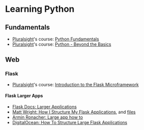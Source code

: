 Learning Python
===

Fundamentals
---
- [Pluralsight]'s course: [Python Fundamentals]
- [Pluralsight]'s course: [Python - Beyond the Basics]

Web
---
### Flask
- [Pluralsight]'s course: [Introduction to the Flask Microframework]

#### Flask Larger Apps
- [Flask Docs: Larger Applications]
- [Matt Wright: How I Structure My Flask Applications], and [files](https://github.com/mattupstate/overholt)
- [Armin Ronacher: Large app how to]
- [DigitalOcean: How To Structure Large Flask Applications]

[Pluralsight]: http://www.pluralsight.com
[Python Fundamentals]: http://www.pluralsight.com/courses/python-fundamentals
[Introduction to the Flask Microframework]: http://www.pluralsight.com/courses/flask-micro-framework-introduction
[Python - Beyond the Basics]: http://www.pluralsight.com/courses/python-beyond-basics
[Matt Wright: How I Structure My Flask Applications]: http://mattupstate.com/python/2013/06/26/how-i-structure-my-flask-applications.html
[Flask Docs: Larger Applications]: http://flask.pocoo.org/docs/0.10/patterns/packages/
[Armin Ronacher: Large app how to]: https://github.com/mitsuhiko/flask/wiki/Large-app-how-to
[DigitalOcean: How To Structure Large Flask Applications]: https://www.digitalocean.com/community/tutorials/how-to-structure-large-flask-applications
